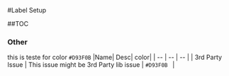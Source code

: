 
#Label Setup

##TOC

### Other 
 this is teste for color `#D93F0B`
|Name| Desc| color| 
| -- | -- | -- |
| 3rd Party Issue | This issue might be 3rd Party lib issue | `#D93F0B ` | 

